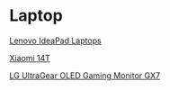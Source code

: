 # Laptop

[Lenovo IdeaPad Laptops](https://www.bnsbareact.org/blog/lenovo-ideapad-laptops-performance-design-and-value)

[Xiaomi 14T](https://www.bnsbareact.org/mobile/xiaomi-14t-full-specifications-features-and-performance)

[LG UltraGear OLED Gaming Monitor GX7](https://www.bnsbareact.org/news/lg-ultragear-oled-gaming-monitor-gx7-480hz-refresh-rate)


